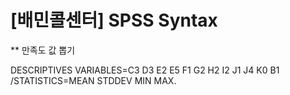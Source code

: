 # [배민콜센터] SPSS Syntax


** 만족도 값 뽑기

DESCRIPTIVES VARIABLES=C3 D3 E2 E5 F1 G2 H2 I2 J1 J4 K0 B1 
  /STATISTICS=MEAN STDDEV MIN MAX.